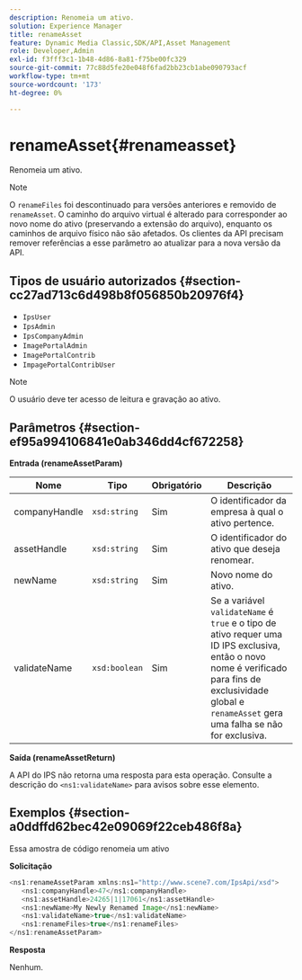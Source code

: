 ```yaml
---
description: Renomeia um ativo.
solution: Experience Manager
title: renameAsset
feature: Dynamic Media Classic,SDK/API,Asset Management
role: Developer,Admin
exl-id: f3fff3c1-1b48-4d86-8a81-f75be00fc329
source-git-commit: 77c88d5fe20e048f6fad2bb23cb1abe090793acf
workflow-type: tm+mt
source-wordcount: '173'
ht-degree: 0%

---
```


# renameAsset{#renameasset}

Renomeia um ativo.

>[!NOTE]
>
>O `renameFiles` foi descontinuado para versões anteriores e removido de `renameAsset`. O caminho do arquivo virtual é alterado para corresponder ao novo nome do ativo (preservando a extensão do arquivo), enquanto os caminhos de arquivo físico não são afetados. Os clientes da API precisam remover referências a esse parâmetro ao atualizar para a nova versão da API.

## Tipos de usuário autorizados {#section-cc27ad713c6d498b8f056850b20976f4}

* `IpsUser`
* `IpsAdmin`
* `IpsCompanyAdmin`
* `ImagePortalAdmin`
* `ImagePortalContrib`
* `ImpagePortalContribUser`

>[!NOTE]
>
>O usuário deve ter acesso de leitura e gravação ao ativo.

## Parâmetros {#section-ef95a994106841e0ab346dd4cf672258}

**Entrada (renameAssetParam)**

| Nome | Tipo | Obrigatório | Descrição |
|---|---|---|---|
| companyHandle | `xsd:string` | Sim | O identificador da empresa à qual o ativo pertence. |
| assetHandle | `xsd:string` | Sim | O identificador do ativo que deseja renomear. |
| newName | `xsd:string` | Sim | Novo nome do ativo. |
| validateName | `xsd:boolean` | Sim | Se a variável `validateName` é `true` e o tipo de ativo requer uma ID IPS exclusiva, então o novo nome é verificado para fins de exclusividade global e `renameAsset` gera uma falha se não for exclusiva. |

**Saída (renameAssetReturn)**

A API do IPS não retorna uma resposta para esta operação. Consulte a descrição do `<ns1:validateName>` para avisos sobre esse elemento.

## Exemplos {#section-a0ddffd62bec42e09069f22ceb486f8a}

Essa amostra de código renomeia um ativo

**Solicitação**

```java
<ns1:renameAssetParam xmlns:ns1="http://www.scene7.com/IpsApi/xsd">
   <ns1:companyHandle>47</ns1:companyHandle>
   <ns1:assetHandle>24265|1|17061</ns1:assetHandle>
   <ns1:newName>My Newly Renamed Image</ns1:newName>
   <ns1:validateName>true</ns1:validateName>
   <ns1:renameFiles>true</ns1:renameFiles>
</ns1:renameAssetParam>
```

**Resposta**

Nenhum.
